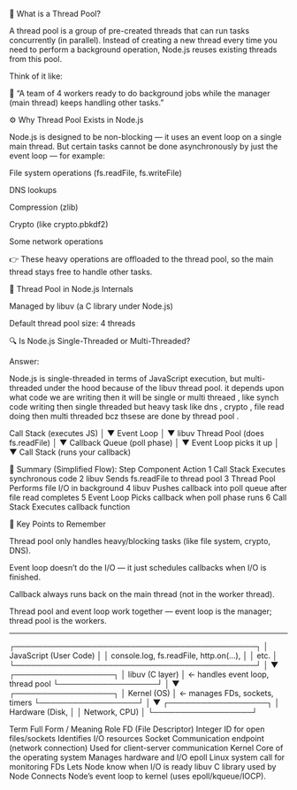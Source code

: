🧠 What is a Thread Pool?

A thread pool is a group of pre-created threads that can run tasks concurrently (in parallel).
Instead of creating a new thread every time you need to perform a background operation, Node.js reuses existing threads from this pool.

Think of it like:

🧵 “A team of 4 workers ready to do background jobs while the manager (main thread) keeps handling other tasks.”

⚙️ Why Thread Pool Exists in Node.js

Node.js is designed to be non-blocking — it uses an event loop on a single main thread.
But certain tasks cannot be done asynchronously by just the event loop — for example:

File system operations (fs.readFile, fs.writeFile)

DNS lookups

Compression (zlib)

Crypto (like crypto.pbkdf2)

Some network operations

👉 These heavy operations are offloaded to the thread pool, so the main thread stays free to handle other tasks.

🧩 Thread Pool in Node.js Internals

Managed by libuv (a C library under Node.js)

Default thread pool size: 4 threads

🔍 Is Node.js Single-Threaded or Multi-Threaded?

Answer:

Node.js is single-threaded in terms of JavaScript execution,
but multi-threaded under the hood because of the libuv thread pool.
it depends upon what code we are writing then it will be single or multi threaed , like synch code writing then single threaded but heavy task like dns , crypto , file read doing then multi threaded bcz thsese are done by thread pool .

Call Stack (executes JS)
        │
        ▼
Event Loop
        │
        ▼
libuv Thread Pool (does fs.readFile)
        │
        ▼
Callback Queue (poll phase)
        │
        ▼
Event Loop picks it up
        │
        ▼
Call Stack (runs your callback)


🧾 Summary (Simplified Flow):
Step	Component	Action
1	Call Stack	Executes synchronous code
2	libuv	Sends fs.readFile to thread pool
3	Thread Pool	Performs file I/O in background
4	libuv	Pushes callback into poll queue after file read completes
5	Event Loop	Picks callback when poll phase runs
6	Call Stack	Executes callback function

🧩 Key Points to Remember

Thread pool only handles heavy/blocking tasks (like file system, crypto, DNS).

Event loop doesn’t do the I/O — it just schedules callbacks when I/O is finished.

Callback always runs back on the main thread (not in the worker thread).

Thread pool and event loop work together — event loop is the manager; thread pool is the workers.



------------------------------------------------------------------------

┌────────────────────────────────────────────┐
│             JavaScript (User Code)         │
│  console.log, fs.readFile, http.on(...),   │
│  etc.                                      │
└────────────────────────────────────────────┘
                    │
                    ▼
          ┌──────────────────┐
          │ libuv (C layer)  │  ← handles event loop, thread pool
          └──────────────────┘
                    │
                    ▼
          ┌──────────────────┐
          │  Kernel (OS)     │  ← manages FDs, sockets, timers
          └──────────────────┘
                    │
                    ▼
          ┌──────────────────┐
          │ Hardware (Disk,  │
          │ Network, CPU)    │
          └──────────────────┘


Term	Full Form / Meaning	Role
FD (File Descriptor)	Integer ID for open files/sockets	Identifies I/O resources
Socket	Communication endpoint (network connection)	Used for client-server communication
Kernel	Core of the operating system	Manages hardware and I/O
epoll	Linux system call for monitoring FDs	Lets Node know when I/O is ready
libuv	C library used by Node	Connects Node’s event loop to kernel (uses epoll/kqueue/IOCP).
